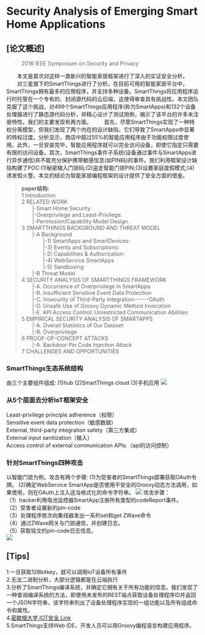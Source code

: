 # Security Analysis of Emerging Smart Home Applications
## [论文概述]
>2016 IEEE Symposium on Security and Privacy

&emsp;&emsp;本文是首次对这样一类新兴的智能家居框架进行了深入的实证安全分析。    
&emsp;&emsp;对三星旗下的SmartThings进行了分析。在目前可用的智能家居平台中，SmartThings拥有最多的应用程序，并支持多种设备。SmartThings将应用程序运行时托管在一个专有的、封闭源代码的云后端，这使得审查具有挑战性。本文团队克服了这个挑战，对499个SmartThings应用程序(称为SmartApps)和132个设备处理器进行了静态源代码分析，并精心设计了测试用例，揭示了该平台的许多未注册特性。我们的主要发现有两方面。
&emsp;&emsp;首先，尽管SmartThings实现了一种特权分离模型，但我们发现了两个内在的设计缺陷，它们导致了SmartApps中显著的特权过度。分析显示，商店中超过55%的智能应用程序由于功能权限过度使用。此外，一旦安装完毕，智能应用程序就可以完全访问设备，即使它指定只需要有限的访问设备。其次，SmartThings事件子系统(设备通过事件与SmartApps进行异步通信)并不能充分保护携带敏感信息(如PIN码)的事件。我们利用框架设计缺陷构建了POC:(1)秘密植入门锁码;(2)盗走智能门锁PIN;(3)设置家庭度假模式;(4)诱发假火警。本文的结论为智能家居编程框架的设计提供了安全方面的借鉴。
>__paper结构:__   
>1 Introduction  
>2 RELATED WORK   
>&emsp;&emsp;|-Smart Home Security.   
>&emsp;&emsp;|-Overprivilege and Least-Privilege.  
>&emsp;&emsp;|-Permission/Capability Model Design.    
>3 SMARTTHINGS BACKGROUND AND THREAT MODEL  
>&emsp;&emsp;|-A Background     
>&emsp;&emsp;&emsp;&emsp;|-1) SmartApps and SmartDevices:  
>&emsp;&emsp;&emsp;&emsp;|-3) Events and Subscriptions:  
>&emsp;&emsp;&emsp;&emsp;|-2) Capabilities & Authorization:   
>&emsp;&emsp;&emsp;&emsp;|-4) WebService SmartApps   
>&emsp;&emsp;&emsp;&emsp;|-5) Sandboxing  
>&emsp;&emsp;|-B Threat Model   
>4 SECURITY ANALYSIS OF SMARTTHINGS FRAMEWORK   
>&emsp;&emsp;|-A. Occurrence of Overprivilege in SmartApps   
>&emsp;&emsp;|-B. Insufficient Sensitive Event Data Protection   
>&emsp;&emsp;|-C. Insecurity of Third-Party Integration------OAuth   
>&emsp;&emsp;|-D. Unsafe Use of Groovy Dynamic Method Invocation   
>&emsp;&emsp;|-E. API Access Control: Unrestricted Communication Abilities   
>5 EMPIRICAL SECURITY ANALYSIS OF SMARTAPPS    
>&emsp;&emsp;|-A. Overall Statistics of Our Dataset  
>&emsp;&emsp;|-B. Overprivilege    
>6 PROOF-OF-CONCEPT ATTACKS   
>&emsp;&emsp;|-A. Backdoor Pin Code Injection Attack   
>7 CHALLENGES AND OPPORTUNITIES   

### SmartThings生态系统结构
由三个主要组件组成:
(1)hub (2)SmartThings cloud (3)手机应用
![](https://raw.githubusercontent.com/ReAbout/IoT-Home/master/images/iot_1.PNG?token=AI5pPf9gFmpaGbJ9DpPuH9A61i_gjFlMks5cgK53wA%3D%3D)

### 从5个层面去分析IoT框架安全
Least-privilege principle adherence（权限）  
Sensitive event data protection（敏感数据）  
External, third-party integration safety（第三方集成）  
External input sanitization（输入）  
Access control of external communication APIs:（api的访问控制）  
### 针对SmartThings四种攻击 
以智能门锁为例，攻击有两个步骤:
(1)为受害者的SmartThings部署获取OAuth令牌。
(2)确定WebService SmartApp是否使用不安全的Groovy动态方法调用，如果使用，则在OAuth上注入适当格式化的命令字符串。
![](https://raw.githubusercontent.com/ReAbout/IoT-Home/master/images/iot_2.PNG?token=AI5pPfCrW2ptrjG0eESbK_w8lPeh8X_gks5cgK6VwA%3D%3D)
攻击步骤：  
（1）hacker利用电池监控器SmartApp注册所有类型的codeReport事件。   
（2）受害者设置新的pin-code  
（3）处理程序依次向集线器发出一系列set和get ZWave命令  
（4）通过ZWave网关与门锁通信，并创建日志。  
（5）获取铭文的pin-code日志信息。    
![](https://raw.githubusercontent.com/ReAbout/IoT-Home/master/images/iot_3.PNG?token=AI5pPVOfgJaX4tdQCR1B-bsj4uQcO308ks5cgK9UwA%3D%3D)
## [Tips]  
1.一旦获取128bitkey，就可以调用IoT设备所有事件  
2.无法二进制分析，大部分逻辑都是在云端执行    
3.分析了SmartThings编译系统，并确定它拥有关于所有功能的信息。我们发现了一种查询编译系统的方法，即使用未发布的REST端点获取设备处理程序ID并返回一个JSON字符串，该字符串列出了设备处理程序实现的一组功能以及所有组成命令和属性。   
4.[密歇根大学 IOT安全 Link](https://iotsecurity.engin.umich.edu/)   
5.SmartThings支持Web IDE，开发人员可以用Groovy编程语言构建应用程序。   

